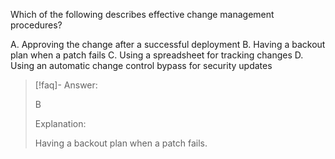 
Which of the following describes effective change management procedures? 

A. Approving the change after a successful deployment 
B. Having a backout plan when a patch fails 
C. Using a spreadsheet for tracking changes 
D. Using an automatic change control bypass for security updates

> [!faq]- Answer: 
> 
> B 
> 
> Explanation: 
> 
> Having a backout plan when a patch fails.

